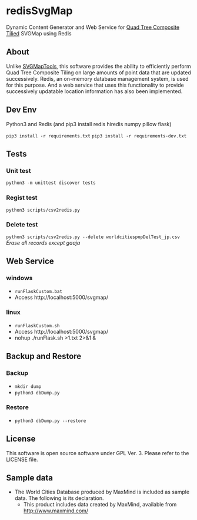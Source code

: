 # redisSvgMap

Dynamic Content Generator and Web Service for [Quad Tree Composite Tilied](https://satakagi.github.io/mapsForWebWS2020-docs/QuadTreeCompositeTilingAndVectorTileStandard.html) SVGMap using Redis

## About

Unlike [SVGMapTools](https://github.com/svgmap/svgMapTools/), this software provides the ability to efficiently perform Quad Tree Composite Tiling on large amounts of point data that are updated successively. Redis, an on-memory database management system, is used for this purpose. And a web service that uses this functionality to provide successively updatable location information has also been implemented.

## Dev Env

Python3 and Redis (and pip3 install redis hiredis numpy pillow flask)

`pip3 install -r requirements.txt`
`pip3 install -r requirements-dev.txt`

## Tests

### Unit test

`python3 -m unittest discover tests`

### Regist test

`python3 scripts/csv2redis.py`

### Delete test

`python3 scripts/csv2redis.py --delete worldcitiespopDelTest_jp.csv`
_Erase all records except gaaja_

## Web Service

### windows

- `runFlaskCustom.bat`
- Access http://localhost:5000/svgmap/

### linux

- `runFlaskCustom.sh`
- Access http://localhost:5000/svgmap/
- nohup ./runFlask.sh >1.txt 2>&1 &

## Backup and Restore

### Backup

- `mkdir dump`
- `python3 dbDump.py`

### Restore

- `python3 dbDump.py --restore`

## License

This software is open source software under GPL Ver. 3. Please refer to the LICENSE file.

## Sample data

- The World Cities Database produced by MaxMind is included as sample data. The following is its declaration.
  - This product includes data created by MaxMind, available from http://www.maxmind.com/
